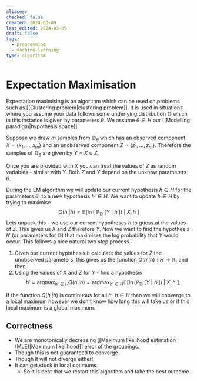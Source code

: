 ```yaml
---
aliases: 
checked: false
created: 2024-03-09
last_edited: 2024-03-09
draft: false
tags:
  - programming
  - machine-learning
type: algorithm
---
```

# Expectation Maximisation

Expectation maximising is an algorithm which can be used on problems such as [[Clustering problem|clustering problem]]. It is used in situations where you assume your data follows some underlying distribution $\mathbb{D}$ which in this instance is given by parameters $\theta$. We assume $\theta \in H$ our [[Modelling paradigm|hypothesis space]]. 

Suppose we draw $m$ samples from $\mathbb{D}_{\theta}$ which has an observed component $X = \{x_1, \ldots, x_m\}$ and an unobserved component $Z = \{z_1, \ldots, z_m\}$. Therefore the samples of $\mathbb{D}_{\theta}$ are given by $Y = X \cup Z$. 

Once you are provided with $X$ you can treat the values of $Z$ as random variables - similar with $Y$. Both $Z$ and $Y$ depend on the unknow parameters $\theta$.  

During the EM algorithm we will update our current hypothesis $h \in H$ for the parameters $\theta$, to a new hypothesis $h' \in H$. We want to update $h \in H$ by trying to maximise 
$$Q(h' \vert h) = \mathbb{E}[ \ln( \ \mathbb{P}_{\mathbb{D}} \ [Y \ \vert \ h']) \ \vert \ X, h \ ]
$$
Lets unpack this - we use our current hypotheses $h$ to guess at the values of $Z$. This gives us $X$ and $Z$ therefore $Y$. Now we want to find the hypothesis $h'$ (or parameters for $\mathbb{D}$) that maximises the log probability that $Y$ would occur. This follows a nice natural two step process.
1. Given our current hypothesis $h$ calculate the values for $Z$ the unobserved parameters, this gives us the function $Q(h' \vert h): H \rightarrow \mathbb{R}$, and then
2. Using the values of $X$ and $Z$ for $Y$ - find a hypothesis
$$
h' = \mbox{arg}\max_{h' \in H} Q(h' \vert h) = \mbox{arg}\max_{h' \in H} \mathbb{E}[ \ln( \mathbb{P}_{\mathbb{D}} \ [Y \ \vert \ h']) \ \vert \ X, h \ ].
$$

If the function $Q(h' \vert h)$ is continuous for all $h', h \in H$ then we will converge to a local maximum however we don't know how long this will take us or if this local maximum is a global maximum.

## Correctness

- We are monotonically decreasing [[Maximum likelihood estimation (MLE)|Maximum likelihood]] error of the groupings.
- Though this is not guaranteed to converge.
- Though it will not diverge either! 
- It can get stuck in local optimums.
	- So it is best that we restart this algorithm and take the best outcome.